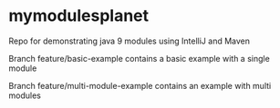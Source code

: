 # mymodulesplanet
Repo for demonstrating java 9 modules using IntelliJ and Maven

Branch feature/basic-example contains a basic example with a single module

Branch feature/multi-module-example contains an example with multi modules